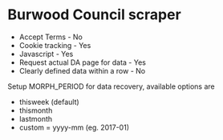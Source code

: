 # Burwood Council scraper

* Accept Terms - No
* Cookie tracking - Yes
* Javascript - Yes
* Request actual DA page for data - Yes
* Clearly defined data within a row - No

Setup MORPH_PERIOD for data recovery, available options are
* thisweek (default)
* thismonth
* lastmonth
* custom = yyyy-mm    (eg. 2017-01)
